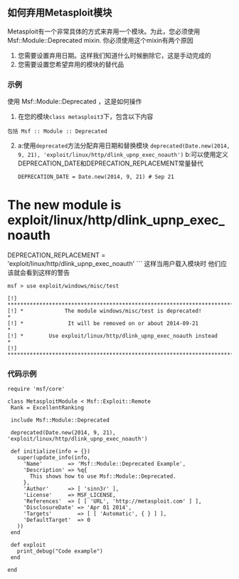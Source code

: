 ## 如何弃用Metasploit模块
Metasploit有一个非常具体的方式来弃用一个模块。为此，您必须使用Msf::Module::Deprecated mixin. 你必须使用这个mixin有两个原因
1. 您需要设置弃用日期。这样我们知道什么时候删除它，这是手动完成的
2. 您需要设置您希望弃用的模块的替代品

### 示例
使用 Msf::Module::Deprecated ，这是如何操作
1.  在您的模块`class metasploit3`下，包含以下内容
~~~
包括 Msf :: Module :: Deprecated
~~~
2.   a:使用`deprecated`方法分配弃用日期和替换模块
      ```deprecated(Date.new(2014, 9, 21), 'exploit/linux/http/dlink_upnp_exec_noauth')```
     b:可以使用定义DEPRECATION_DATE和DEPRECATION_REPLACEMENT常量替代
     ```
     DEPRECATION_DATE = Date.new(2014, 9, 21) # Sep 21
# The new module is exploit/linux/http/dlink_upnp_exec_noauth
DEPRECATION_REPLACEMENT = 'exploit/linux/http/dlink_upnp_exec_noauth'
     ```
 这样当用户载入模块时 他们应该就会看到这样的警告
 ```
 msf > use exploit/windows/misc/test 

[!] ************************************************************************
[!] *             The module windows/misc/test is deprecated!              *
[!] *              It will be removed on or about 2014-09-21               *
[!] *        Use exploit/linux/http/dlink_upnp_exec_noauth instead        *
[!] ************************************************************************
 ```
 
 
 ### 代码示例
 ```
 require 'msf/core'

class MetasploitModule < Msf::Exploit::Remote
  Rank = ExcellentRanking

  include Msf::Module::Deprecated

  deprecated(Date.new(2014, 9, 21), 'exploit/linux/http/dlink_upnp_exec_noauth')

  def initialize(info = {})
    super(update_info(info,
      'Name'        => 'Msf::Module::Deprecated Example',
      'Description' => %q{
        This shows how to use Msf::Module::Deprecated.
      },
      'Author'      => [ 'sinn3r' ],
      'License'     => MSF_LICENSE,
      'References'  => [ [ 'URL', 'http://metasploit.com' ] ],
      'DisclosureDate' => 'Apr 01 2014',
      'Targets'        => [ [ 'Automatic', { } ] ],
      'DefaultTarget'  => 0
    ))
  end

  def exploit
    print_debug("Code example")
  end

end
 ```